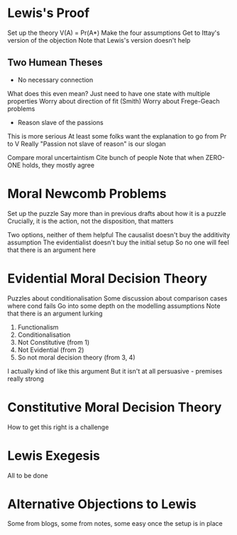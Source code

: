 # Lewis's Proof

Set up the theory V(A) = Pr(A*)
Make the four assumptions
Get to Ittay's version of the objection
Note that Lewis's version doesn't help

## Two Humean Theses

* No necessary connection

What does this even mean?
Just need to have one state with multiple properties
Worry about direction of fit (Smith)
Worry about Frege-Geach problems

* Reason slave of the passions

This is more serious
At least some folks want the explanation to go from Pr to V
Really "Passion not slave of reason" is our slogan

Compare moral uncertaintism
Cite bunch of people
Note that when ZERO-ONE holds, they mostly agree

# Moral Newcomb Problems

Set up the puzzle
Say more than in previous drafts about how it is a puzzle
Crucially, it is the action, not the disposition, that matters

Two options, neither of them helpful
The causalist doesn't buy the additivity assumption
The evidentialist doesn't buy the initial setup
So no one will feel that there is an argument here

# Evidential Moral Decision Theory

Puzzles about conditionalisation
Some discussion about comparison cases where cond fails
Go into some depth on the modelling assumptions
Note that there is an argument lurking

1. Functionalism
2. Conditionalisation
3. Not Constitutive (from 1)
4. Not Evidential (from 2)
5. So not moral decision theory (from 3, 4)

I actually kind of like this argument
But it isn't at all persuasive - premises really strong

# Constitutive Moral Decision Theory

How to get this right is a challenge

# Lewis Exegesis

All to be done

# Alternative Objections to Lewis

Some from blogs, some from notes, some easy once the setup is in place